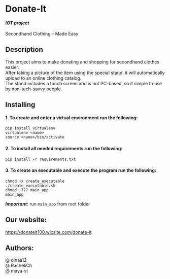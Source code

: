 # Donate-It
***IOT project***\
\
Secondhand Clothing – Made Easy

## Description
This project aims to make donating and shopping for secondhand clothes easier.\
After taking a picture of the item using the special stand, it will automatically upload to an online clothing catalog.\
The stand includes a touch screen and is not PC-based, so it simple to use by non-tech-savvy people.

## Installing
#### 1. To create and enter a virtual environment run the following:
    pip install virtualenv
    virtualenv <name>
    source <name>/bin/activate
#### 2. To install all needed requirements run the following:
    pip install -r requirements.txt
#### 3. To create an executable and execute the program run the following:
    chmod +x create_executable
    ./create_executable.sh
    chmod +777 main_app
    main_app
    
  ***Important:*** run `main_app` from root folder
    
## Our website:
https://donateit100.wixsite.com/donate-it

## Authors:
@ dinaa12\
@ RacheliCh\
@ maya-st
